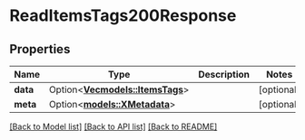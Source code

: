 # ReadItemsTags200Response

## Properties

Name | Type | Description | Notes
------------ | ------------- | ------------- | -------------
**data** | Option<[**Vec<models::ItemsTags>**](ItemsTags.md)> |  | [optional]
**meta** | Option<[**models::XMetadata**](x-metadata.md)> |  | [optional]

[[Back to Model list]](../README.md#documentation-for-models) [[Back to API list]](../README.md#documentation-for-api-endpoints) [[Back to README]](../README.md)


